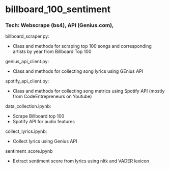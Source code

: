 # billboard_100_sentiment
### Tech: Webscrape (bs4), API (Genius.com),  

billboard_scraper.py:
- Class and methods for scraping top 100 songs and corresponding artists by year from Billboard Top 100 

genius_api_client.py:
- Class and methods for collecting song lyrics using GEnius API

spotify_api_client.py:
- Class and methods for collecting song metrics using Spotify API (mostly from CodeEntrepreneurs on Youtube)

data_collection.ipynb: 
- Scrape Billboard top 100
- Spotify API for audio features

collect_lyrics.ipynb:
- Collect lyrics using Genius API

sentiment_score.ipynb
- Extract sentiment score from lyrics using nltk and VADER lexicon



